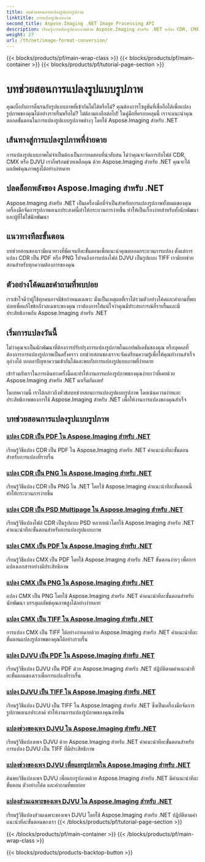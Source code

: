 ```yaml
---
title: บทช่วยสอนการแปลงรูปแบบรูปภาพ
linktitle: การแปลงรูปแบบภาพ
second_title: Aspose.Imaging .NET Image Processing API
description: เรียนรู้การแปลงรูปแบบภาพด้วย Aspose.Imaging สำหรับ .NET แปลง CDR, CMX, DJVU และอื่นๆ ได้อย่างราบรื่น คำแนะนำจากผู้เชี่ยวชาญเพื่อผลลัพธ์ที่ไร้ที่ติ
weight: 27
url: /th/net/image-format-conversion/
---
```


{{< blocks/products/pf/main-wrap-class >}}
{{< blocks/products/pf/main-container >}}
{{< blocks/products/pf/tutorial-page-section >}}

# บทช่วยสอนการแปลงรูปแบบรูปภาพ


คุณเบื่อกับการดิ้นรนกับรูปแบบภาพที่เข้ากันไม่ได้หรือไม่? คุณต้องการโซลูชันที่เชื่อถือได้เพื่อแปลงรูปภาพของคุณได้อย่างราบรื่นหรือไม่? ไม่ต้องมองอีกต่อไป! ในคู่มือที่ครอบคลุมนี้ เราจะแนะนำคุณตลอดขั้นตอนในการแปลงรูปแบบรูปภาพต่างๆ โดยใช้ Aspose.Imaging สำหรับ .NET

## เส้นทางสู่การแปลงรูปภาพที่ง่ายดาย

การแปลงรูปแบบภาพไม่จำเป็นต้องเป็นการทดสอบที่น่าสับสน ไม่ว่าคุณจะจัดการกับไฟล์ CDR, CMX หรือ DJVU เราก็พร้อมช่วยเหลือคุณ ด้วย Aspose.Imaging สำหรับ .NET คุณจะได้ผลลัพธ์คุณภาพสูงได้อย่างง่ายดาย

## ปลดล็อกพลังของ Aspose.Imaging สำหรับ .NET

Aspose.Imaging สำหรับ .NET เป็นเครื่องมือที่จำเป็นสำหรับการแปลงรูปภาพทั้งหมดของคุณ เครื่องมือจัดการรูปภาพอเนกประสงค์นี้ทำให้กระบวนการง่ายขึ้น ทำให้เป็นเรื่องง่ายสำหรับทั้งนักพัฒนาและผู้ที่ไม่ใช่นักพัฒนา

## แนวทางทีละขั้นตอน

บทช่วยสอนของเรามีแนวทางที่ชัดเจนทีละขั้นตอนเพื่อแนะนำคุณตลอดกระบวนการแปลง ตั้งแต่การแปลง CDR เป็น PDF หรือ PNG ไปจนถึงการแปลงไฟล์ DJVU เป็นรูปแบบ TIFF เรามีบทช่วยสอนสำหรับทุกความต้องการของคุณ

## ตัวอย่างโค้ดและคำถามที่พบบ่อย

เราเข้าใจดีว่าผู้ใช้ทุกคนอาจมีข้อกำหนดเฉพาะ นั่นเป็นเหตุผลที่เราได้รวมตัวอย่างโค้ดและคำถามที่พบบ่อยเพื่อแก้ไขข้อกังวลเฉพาะของคุณ เราต้องการให้แน่ใจว่าคุณมีประสบการณ์ที่ราบรื่นและมีประสิทธิภาพกับ Aspose.Imaging สำหรับ .NET

## เริ่มการแปลงวันนี้

ไม่ว่าคุณจะเป็นนักพัฒนาที่ต้องการปรับปรุงการแปลงรูปภาพในแอปพลิเคชันของคุณ หรือบุคคลที่ต้องการการแปลงรูปภาพเป็นครั้งคราว บทช่วยสอนของเราจะจัดเตรียมความรู้เพื่อให้คุณทำงานสำเร็จลุล่วงได้ บอกลาปัญหาความเข้ากันได้และพบกับการแปลงรูปแบบภาพที่ง่ายดาย

เข้าร่วมกับเราในการเดินทางครั้งนี้และทำให้งานการแปลงรูปภาพของคุณง่ายกว่าที่เคยด้วย Aspose.Imaging สำหรับ .NET มาเริ่มกันเลย!

ในบทความนี้ เราได้กล่าวถึงหัวข้อบทช่วยสอนการแปลงรูปแบบรูปภาพ โดยเน้นความง่ายและประสิทธิภาพของการใช้ Aspose.Imaging สำหรับ .NET เพื่อให้งานการแปลงของคุณสำเร็จ

## บทช่วยสอนการแปลงรูปแบบรูปภาพ
### [แปลง CDR เป็น PDF ใน Aspose.Imaging สำหรับ .NET](./convert-cdr-to-pdf/)
เรียนรู้วิธีแปลง CDR เป็น PDF ใน Aspose.Imaging สำหรับ .NET คำแนะนำทีละขั้นตอนสำหรับการแปลงที่ราบรื่น
### [แปลง CDR เป็น PNG ใน Aspose.Imaging สำหรับ .NET](./convert-cdr-to-png/)
เรียนรู้วิธีแปลง CDR เป็น PNG ใน .NET โดยใช้ Aspose.Imaging คำแนะนำทีละขั้นตอนนี้ทำให้กระบวนการง่ายขึ้น
### [แปลง CDR เป็น PSD Multipage ใน Aspose.Imaging สำหรับ .NET](./convert-cdr-to-psd-multipage/)
เรียนรู้วิธีแปลงไฟล์ CDR เป็นรูปแบบ PSD หลายหน้าโดยใช้ Aspose.Imaging สำหรับ .NET คำแนะนำทีละขั้นตอนสำหรับการแปลงรูปแบบภาพ
### [แปลง CMX เป็น PDF ใน Aspose.Imaging สำหรับ .NET](./convert-cmx-to-pdf/)
เรียนรู้วิธีแปลง CMX เป็น PDF โดยใช้ Aspose.Imaging สำหรับ .NET ขั้นตอนง่ายๆ เพื่อการแปลงเอกสารอย่างมีประสิทธิภาพ
### [แปลง CMX เป็น PNG ใน Aspose.Imaging สำหรับ .NET](./convert-cmx-to-png/)
แปลง CMX เป็น PNG โดยใช้ Aspose.Imaging สำหรับ .NET คำแนะนำทีละขั้นตอนสำหรับนักพัฒนา บรรลุผลลัพธ์คุณภาพสูงได้อย่างง่ายดาย
### [แปลง CMX เป็น TIFF ใน Aspose.Imaging สำหรับ .NET](./convert-cmx-to-tiff/)
การแปลง CMX เป็น TIFF ได้อย่างง่ายดายด้วย Aspose.Imaging สำหรับ .NET คำแนะนำทีละขั้นตอนแปลงรูปภาพของคุณได้อย่างราบรื่น
### [แปลง DJVU เป็น PDF ใน Aspose.Imaging สำหรับ .NET](./convert-djvu-to-pdf/)
เรียนรู้วิธีแปลง DJVU เป็น PDF ด้วย Aspose.Imaging สำหรับ .NET ปฏิบัติตามคำแนะนำทีละขั้นตอนของเราเพื่อการแปลงที่ราบรื่น
### [แปลง DJVU เป็น TIFF ใน Aspose.Imaging สำหรับ .NET](./convert-djvu-to-tiff/)
เรียนรู้วิธีแปลง DJVU เป็น TIFF ใน Aspose.Imaging สำหรับ .NET ซึ่งเป็นเครื่องมือจัดการรูปภาพอเนกประสงค์ ทำให้งานการแปลงรูปภาพของคุณง่ายขึ้น
### [แปลงช่วงของเพจ DJVU ใน Aspose.Imaging สำหรับ .NET](./convert-range-of-djvu-pages/)
เรียนรู้วิธีแปลงเพจ DJVU ด้วย Aspose.Imaging สำหรับ .NET คำแนะนำทีละขั้นตอนสำหรับการแปลง DJVU เป็น TIFF ที่มีประสิทธิภาพ
### [แปลงช่วงของเพจ DJVU เพื่อแยกรูปภาพใน Aspose.Imaging สำหรับ .NET](./convert-range-of-djvu-pages-to-separate-images/)
ค้นพบวิธีแปลงเพจ DJVU เพื่อแยกรูปภาพด้วย Aspose.Imaging สำหรับ .NET มีคำแนะนำทีละขั้นตอน ตัวอย่างโค้ด และคำถามที่พบบ่อย
### [แปลงส่วนเฉพาะของเพจ DJVU ใน Aspose.Imaging สำหรับ .NET](./convert-specific-portion-of-djvu-page/)
เรียนรู้วิธีแปลงส่วนเฉพาะของเพจ DJVU โดยใช้ Aspose.Imaging สำหรับ .NET ปฏิบัติตามคำแนะนำทีละขั้นตอนของเรา
{{< /blocks/products/pf/tutorial-page-section >}}

{{< /blocks/products/pf/main-container >}}
{{< /blocks/products/pf/main-wrap-class >}}

{{< blocks/products/products-backtop-button >}}
